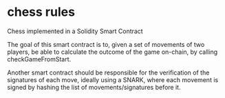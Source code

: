# chess rules
Chess implemented in a Solidity Smart Contract

The goal of this smart contract is to, given a set of movements of two players,
be able to calculate the outcome of the game on-chain, by calling checkGameFromStart.

Another smart contract should be responsible for the verification of the signatures of each move,
ideally using a SNARK, where each movement is signed by hashing the list of movements/signatures before it.
